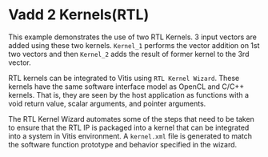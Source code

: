 Vadd 2 Kernels(RTL)
=========================

This example demonstrates the use of two RTL Kernels. 3 input vectors are added using these two kernels. `Kernel_1` performs the vector
addition on 1st two vectors and then `Kernel_2` adds the result of former kernel to the 3rd vector.

RTL kernels can be integrated to Vitis using `RTL Kernel Wizard`. These kernels have the same software interface model as OpenCL and C/C++
kernels. That is, they are seen by the host application as functions with a void return value, scalar arguments, and pointer arguments.

The RTL Kernel Wizard automates some of the steps that need to be taken to ensure that the RTL IP is packaged into a kernel that can be
integrated into a system in Vitis environment. A `kernel.xml` file is generated to match the software function prototype and behavior
specified in the wizard.
